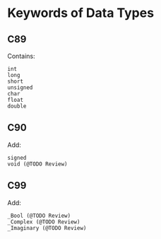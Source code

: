 # Keywords of Data Types

## C89

Contains:

```
int
long
short
unsigned
char
float
double
```

## C90

Add:

```
signed
void (@TODO Review)
```

## C99

Add:

```
_Bool (@TODO Review)
_Complex (@TODO Review)
_Imaginary (@TODO Review)
```